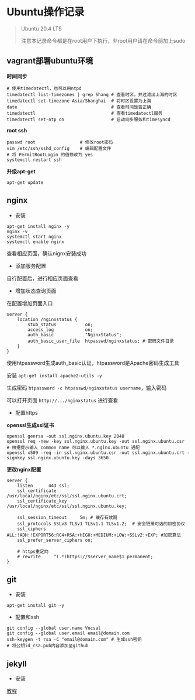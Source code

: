 # Ubuntu操作记录

> Ubuntu 20.4 LTS
>
> 注意本记录命令都是在root用户下执行，非root用户请在命令前加上sudo


## vagrant部署ubuntu环境


**时间同步**
```
# 使用timedatectl，也可以用ntpd
timedatectl list-timezones | grep Shang # 查看时区，并过滤出上海的时区
timedatectl set-timezone Asia/Shanghai  # 将时区设置为上海
date                                    # 查看时间是否正确
timedatectl                             # 查看timedatectl服务
timedatectl set-ntp on                  # 启动同步服务和timesyncd
```

**root ssh**
```
passwd root                 # 修改root密码
vim /etc/ssh/sshd_config    # 编辑配置文件
# 将 PermitRootLogin 的值修改为 yes
systemctl restart ssh
```


**升级apt-get**
```
apt-get update
```

## nginx

- 安装
```
apt-get install nginx -y
nginx -v
systemctl start nginx
systemctl enable nginx
```

查看相应页面，确认nignx安装成功

- 添加服务配置

自行配置后，进行相应页面查看

- 增加状态查询页面

在配置增加页面入口
```
server {
    location /nginxstatus {
        stub_status           on;
        access_log            on;
        auth_basic            "NginxStatus";
        auth_basic_user_file  htpasswd/nginxstatus; # 密码文件目录
    }
}
```

使用htpassword生成auth_basic认证，htpassword是Apache密码生成工具

安装 `apt-get install apache2-utils -y`

生成密码 `htpassword -c htpasswd/nginxstatus username`，输入密码

可以打开页面 `http://.../nginxstatus` 进行查看

- 配置https

**openssl生成ssl证书**
```
openssl genrsa -out ssl.nginx.ubuntu.key 2048
openssl req -new -key ssl.nginx.ubuntu.key -out ssl.nginx.ubuntu.csr
# 根据提示输入 common name 可以输入 *.nginx.ubuntu 通配
openssl x509 -req -in ssl.nginx.ubuntu.csr -out ssl.nginx.ubuntu.crt -signkey ssl.nginx.ubuntu.key -days 3650
```

**更改nginx配置**
```
server {
    listen      443 ssl;
    ssl_certificate         /usr/local/nginx/etc/ssl/ssl.nginx.ubuntu.crt;
    ssl_certificate_key     /usr/local/nginx/etc/ssl/ssl.nginx.ubuntu.key;

    ssl_session_timeout     5m; # 缓存有效期
    ssl_protocols SSLv3 TLSv1 TLSv1.1 TLSv1.2;  # 安全链接可选的加密协议
    ssl_ciphers ALL:!ADH:!EXPORT56:RC4+RSA:+HIGH:+MEDIUM:+LOW:+SSLv2:+EXP; #加密算法
    ssl_prefer_server_ciphers on;

    # https重定向
    # rewrite     ^(.*)https://$server_name$1 permanent;
}
```


## git

- 安装
```
apt-get install git -y
```

- 配置和ssh
```
git config --global user.name Vocsal
git config --global user.email email@domain.com
ssh-keygen -t rsa -C "email@domain.com" # 生成ssh密钥
# 将公钥id_rsa.pub内容添加至github
```


## jekyll

- 安装

[教程](https://jekyllrb.com/docs/installation/ubuntu/)